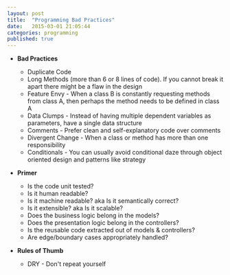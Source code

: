 ```yaml
---
layout: post
title:  "Programming Bad Practices"
date:   2015-03-01 21:05:44
categories: programming
published: true
---
```


* __Bad Practices__
  * Duplicate Code
  * Long Methods (more than 6 or 8 lines of code). If you cannot break it apart there might be a flaw in the design
  * Feature Envy - When a class B is constantly requesting methods from class A, then perhaps the method needs to be defined in class A
  * Data Clumps - Instead of having multiple dependent variables as parameters, have a single data structure 
  * Comments - Prefer clean and self-explanatory code over comments
  * Divergent Change - When a class or method has more than one responsibility
  * Conditionals - You can usually avoid conditional daze through object oriented design and patterns like strategy
  
* __Primer__
  * Is the code unit tested?
  * Is it human readable?
  * Is it machine readable? aka Is it semantically correct?
  * Is it extensible? aka Is it scalable?
  * Does the business logic belong in the models?
  * Does the presentation logic belong in the controllers?
  * Is the reusable code extracted out of models & controllers?
  * Are edge/boundary cases appropriately handled?

* __Rules of Thumb__
  * DRY - Don't repeat yourself

